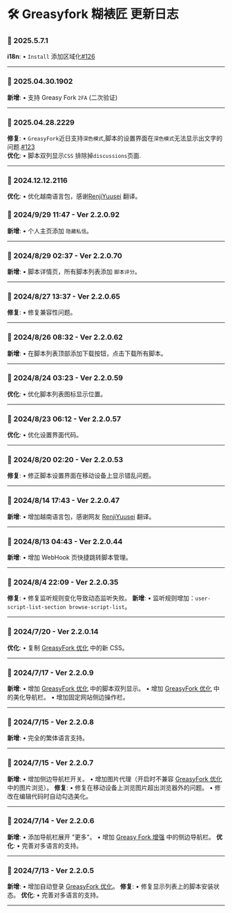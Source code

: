 # **🛠️ Greasyfork 糊裱匠 更新日志**

### **📅 2025.5.7.1**

**i18n**: • `Install`  添加区域化[#126](https://github.com/ChinaGodMan/UserScripts/issues/126)<br>

---

### **📅 2025.04.30.1902**

**新增**: • 支持 Greasy Fork `2FA` (二次验证)<br>

---

### **📅 2025.04.28.2229**

**修复**: • `GreasyFork`近日支持`深色模式`,脚本的设置界面在`深色模式`无法显示出文字的问题.[#123](https://github.com/ChinaGodMan/UserScripts/issues/123) <br>
**优化**: • 脚本双列显示`CSS` 排除掉`discussions`页面.

---

### **📅 2024.12.12.2116**

**优化**: • 优化越南语言包，感谢[RenjiYuusei](https://greasyfork.org/zh-CN/scripts/497346/discussions/270373) 翻译。

### **📅 2024/9/29 11:47 - Ver 2.2.0.92**

**新增**: • 个人主页添加 `隐藏私信`。

---

### **📅 2024/8/29 02:37 - Ver 2.2.0.70**

**新增**: • 脚本详情页，所有脚本列表添加 `脚本评分`。

---

### **📅 2024/8/27 13:37 - Ver 2.2.0.65**

**修复**: • 修复兼容性问题。

---

### **📅 2024/8/26 08:32 - Ver 2.2.0.62**

**新增**: • 在脚本列表顶部添加下载按钮，点击下载所有脚本。

---

### **📅 2024/8/24 03:23 - Ver 2.2.0.59**

**优化**: • 优化脚本列表图标显示位置。

---

### **📅 2024/8/23 06:12 - Ver 2.2.0.57**

**优化**: • 优化设置界面代码。

---

### **📅 2024/8/20 02:20 - Ver 2.2.0.53**

**修复**: • 修正脚本设置界面在移动设备上显示错乱问题。

---

### **📅 2024/8/14 17:43 - Ver 2.2.0.47**

**新增**: • 增加越南语言包，感谢网友 [RenjiYuusei](https://greasyfork.org/zh-CN/scripts/497346/discussions/255571) 翻译。

---

### **📅 2024/8/13 04:43 - Ver 2.2.0.44**

**新增**: • 增加 WebHook 页快捷跳转脚本管理。

---

### **📅 2024/8/4 22:09 - Ver 2.2.0.35**

**修复**: • 修复监听规则变化导致动态监听失败。
**新增**: • 监听规则增加：`user-script-list-section browse-script-list`。

---

### **📅 2024/7/20 - Ver 2.2.0.14**

**优化**: • 复制 [GreasyFork 优化](https://greasyfork.org/zh-CN/scripts/475722) 中的新 CSS。

---

### **📅 2024/7/17 - Ver 2.2.0.9**

**新增**:
• 增加 [GreasyFork 优化](https://greasyfork.org/zh-CN/scripts/475722) 中的脚本双列显示。
• 增加 [GreasyFork 优化](https://greasyfork.org/zh-CN/scripts/475722) 中的美化导航栏。
• 增加固定网站侧边操作栏。

---

### **📅 2024/7/15 - Ver 2.2.0.8**

**新增**: • 完全的繁体语言支持。

---

### **📅 2024/7/15 - Ver 2.2.0.7**

**新增**:
• 增加侧边导航栏开关。
• 增加图片代理（开启时不兼容 [GreasyFork 优化](https://greasyfork.org/zh-CN/scripts/475722) 中的图片浏览）。
**修复**:
• 修复在移动设备上浏览图片超出浏览器外的问题。
• 修改在编辑代码时自动勾选美化。

---

### **📅 2024/7/14 - Ver 2.2.0.6**

**新增**:
• 添加导航栏展开 "更多"。
• 增加 [Greasy Fork 增强](https://greasyfork.org/zh-CN/scripts/467078) 中的侧边导航栏。
**优化**: • 完善对多语言的支持。

---

### **📅 2024/7/13 - Ver 2.2.0.5**

**新增**: • 增加自动登录 [GreasyFork 优化](https://greasyfork.org/zh-CN/scripts/475722)。
**修复**: • 修复显示列表上的脚本安装状态。
**优化**: • 完善对多语言的支持。

---
